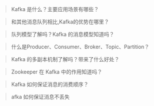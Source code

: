 > Kafka 是什么？主要应用场景有哪些？

> 和其他消息队列相比,Kafka的优势在哪里？


> 队列模型了解吗？Kafka 的消息模型知道吗？

> 什么是Producer、Consumer、Broker、Topic、Partition？


> Kafka 的多副本机制了解吗？带来了什么好处？

> Zookeeper 在 Kafka 中的作用知道吗？


> Kafka 如何保证消息的消费顺序？


> afka 如何保证消息不丢失
